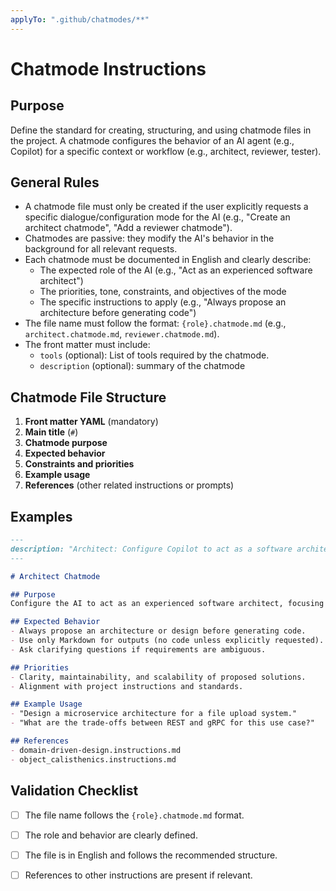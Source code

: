 ```yaml
---
applyTo: ".github/chatmodes/**"
---
```


# Chatmode Instructions

## Purpose

Define the standard for creating, structuring, and using chatmode files in the project. A chatmode configures the behavior of an AI agent (e.g., Copilot) for a specific context or workflow (e.g., architect, reviewer, tester).

## General Rules

-   A chatmode file must only be created if the user explicitly requests a specific dialogue/configuration mode for the AI (e.g., "Create an architect chatmode", "Add a reviewer chatmode").
-   Chatmodes are passive: they modify the AI's behavior in the background for all relevant requests.
-   Each chatmode must be documented in English and clearly describe:
    -   The expected role of the AI (e.g., "Act as an experienced software architect")
    -   The priorities, tone, constraints, and objectives of the mode
    -   The specific instructions to apply (e.g., "Always propose an architecture before generating code")
-   The file name must follow the format: `{role}.chatmode.md` (e.g., `architect.chatmode.md`, `reviewer.chatmode.md`).
-   The front matter must include:
    -   `tools` (optional): List of tools required by the chatmode.
    -   `description` (optional): summary of the chatmode

## Chatmode File Structure

1. **Front matter YAML** (mandatory)
2. **Main title** (`#`)
3. **Chatmode purpose**
4. **Expected behavior**
5. **Constraints and priorities**
6. **Example usage**
7. **References** (other related instructions or prompts)

## Examples

```markdown
---
description: "Architect: Configure Copilot to act as a software architect."
---

# Architect Chatmode

## Purpose
Configure the AI to act as an experienced software architect, focusing on planning, documentation, and high-level design before any code generation.

## Expected Behavior
- Always propose an architecture or design before generating code.
- Use only Markdown for outputs (no code unless explicitly requested).
- Ask clarifying questions if requirements are ambiguous.

## Priorities
- Clarity, maintainability, and scalability of proposed solutions.
- Alignment with project instructions and standards.

## Example Usage
- "Design a microservice architecture for a file upload system."
- "What are the trade-offs between REST and gRPC for this use case?"

## References
- domain-driven-design.instructions.md
- object_calisthenics.instructions.md
```

## Validation Checklist

- [ ] The file name follows the `{role}.chatmode.md` format.
- [ ] The role and behavior are clearly defined.
- [ ] The file is in English and follows the recommended structure.
- [ ] References to other instructions are present if relevant.

